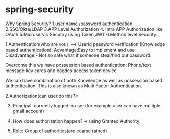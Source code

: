 # spring-security
Why Spring Security?
1.user name /password authentication.
2.SSO/Okta/LDAP
3.APP Level Authorization
4. Intra APP Authorization like OAuth
5.Microservic Secutiry using Token,JWT
6.Method level Security.


1.Authentication(who are you) :--> Userid password verification (Knowledge based authentication).
Advantage:Easy to implement and use
Disadvantage:- Not so safe what if someone steal/find out password.

Overcome this we have possession based authentication:
Phone/text message
key cards and bagdes
access token device

We can have combination of both Knowledge as well as possession based authentication. This is also known as Multi Factor Authentication.


2.Authorization(can user do this?):

3. Principal: currently logged in user.(for example user can have multiple gmail account)

 4. How does authorization happen?
-> using Granted Authority


5. Role: Group of authorities(are coarse rained)







